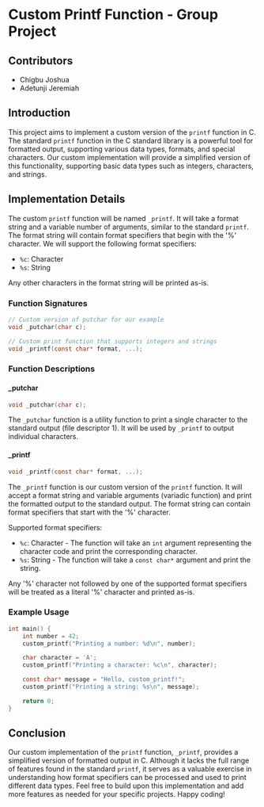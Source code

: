 # Custom Printf Function - Group Project

## Contributors
- Chigbu Joshua
- Adetunji Jeremiah

## Introduction
This project aims to implement a custom version of the `printf` function in C. The standard `printf` function in the C standard library is a powerful tool for formatted output, supporting various data types, formats, and special characters. Our custom implementation will provide a simplified version of this functionality, supporting basic data types such as integers, characters, and strings.

## Implementation Details
The custom `printf` function will be named `_printf`. It will take a format string and a variable number of arguments, similar to the standard `printf`. The format string will contain format specifiers that begin with the '%' character. We will support the following format specifiers:

- `%c`: Character
- `%s`: String

Any other characters in the format string will be printed as-is.

### Function Signatures
```c
// Custom version of putchar for our example
void _putchar(char c);

// Custom print function that supports integers and strings
void _printf(const char* format, ...);
```

### Function Descriptions

#### _putchar
```c
void _putchar(char c);
```
The `_putchar` function is a utility function to print a single character to the standard output (file descriptor 1). It will be used by `_printf` to output individual characters.

#### _printf
```c
void _printf(const char* format, ...);
```
The `_printf` function is our custom version of the `printf` function. It will accept a format string and variable arguments (variadic function) and print the formatted output to the standard output. The format string can contain format specifiers that start with the '%' character.

Supported format specifiers:
- `%c`: Character - The function will take an `int` argument representing the character code and print the corresponding character.
- `%s`: String - The function will take a `const char*` argument and print the string.

Any '%' character not followed by one of the supported format specifiers will be treated as a literal '%' character and printed as-is.

### Example Usage
```c
int main() {
    int number = 42;
    custom_printf("Printing a number: %d\n", number);

    char character = 'A';
    custom_printf("Printing a character: %c\n", character);

    const char* message = "Hello, custom_printf!";
    custom_printf("Printing a string: %s\n", message);

    return 0;
}
```

## Conclusion
Our custom implementation of the `printf` function, `_printf`, provides a simplified version of formatted output in C. Although it lacks the full range of features found in the standard `printf`, it serves as a valuable exercise in understanding how format specifiers can be processed and used to print different data types. Feel free to build upon this implementation and add more features as needed for your specific projects. Happy coding!
